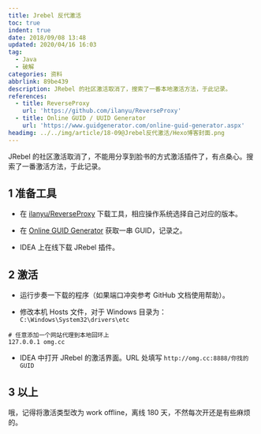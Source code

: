 ```yaml
---
title: Jrebel 反代激活
toc: true
indent: true
date: 2018/09/08 13:48
updated: 2020/04/16 16:03
tag:
  - Java
  - 破解
categories: 资料
abbrlink: 89be439
description: JRebel 的社区激活取消了，搜索了一番本地激活方法，于此记录。
references:
  - title: ReverseProxy
    url: 'https://github.com/ilanyu/ReverseProxy'
  - title: Online GUID / UUID Generator
    url: 'https://www.guidgenerator.com/online-guid-generator.aspx'  
headimg: ../../img/article/18-09@Jrebel反代激活/Hexo博客封面.png
---
```


JRebel 的社区激活取消了，不能用分享到脸书的方式激活插件了，有点桑心。搜索了一番激活方法，于此记录。

## 1 准备工具

* 在 [ilanyu/ReverseProxy](https://github.com/ilanyu/ReverseProxy) 下载工具，相应操作系统选择自己对应的版本。

* 在 [Online GUID Generator](https://www.guidgenerator.com/online-guid-generator.aspx) 获取一串 GUID，记录之。

* IDEA 上在线下载 JRebel 插件。

## 2 激活

* 运行步奏一下载的程序（如果端口冲突参考 GitHub 文档使用帮助）。

* 修改本机 Hosts 文件，对于 Windows 目录为：`C:\Windows\System32\drivers\etc`

```shell
# 任意添加一个网站代理到本地回环上
127.0.0.1 omg.cc
```

* IDEA 中打开 JRebel 的激活界面。URL 处填写 `http://omg.cc:8888/你找的GUID`

## 3 以上

哦，记得将激活类型改为 work offline，离线 180 天，不然每次开还是有些麻烦的。
